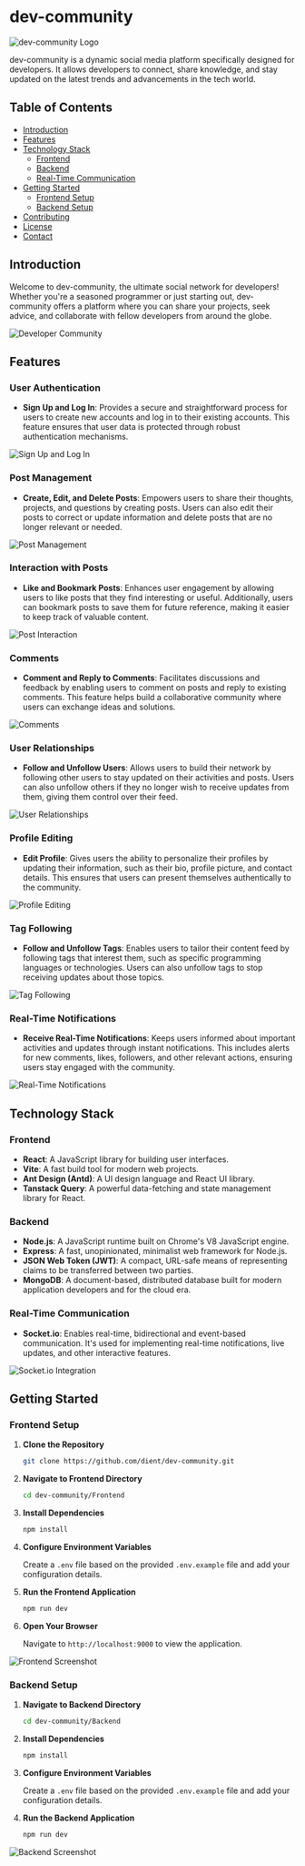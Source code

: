# dev-community

![dev-community Logo](path/to/logo.png)

dev-community is a dynamic social media platform specifically designed for developers. It allows developers to connect, share knowledge, and stay updated on the latest trends and advancements in the tech world.

## Table of Contents

- [Introduction](#introduction)
- [Features](#features)
- [Technology Stack](#technology-stack)
  - [Frontend](#frontend)
  - [Backend](#backend)
  - [Real-Time Communication](#real-time-communication)
- [Getting Started](#getting-started)
  - [Frontend Setup](#frontend-setup)
  - [Backend Setup](#backend-setup)
- [Contributing](#contributing)
- [License](#license)
- [Contact](#contact)

## Introduction

Welcome to dev-community, the ultimate social network for developers! Whether you're a seasoned programmer or just starting out, dev-community offers a platform where you can share your projects, seek advice, and collaborate with fellow developers from around the globe.

![Developer Community](path/to/community-image.png)

## Features

### User Authentication

- **Sign Up and Log In**: Provides a secure and straightforward process for users to create new accounts and log in to their existing accounts. This feature ensures that user data is protected through robust authentication mechanisms.

![Sign Up and Log In](path/to/auth-screenshot.png)

### Post Management

- **Create, Edit, and Delete Posts**: Empowers users to share their thoughts, projects, and questions by creating posts. Users can also edit their posts to correct or update information and delete posts that are no longer relevant or needed.

![Post Management](path/to/post-management-screenshot.png)

### Interaction with Posts

- **Like and Bookmark Posts**: Enhances user engagement by allowing users to like posts that they find interesting or useful. Additionally, users can bookmark posts to save them for future reference, making it easier to keep track of valuable content.

![Post Interaction](path/to/post-interaction-screenshot.png)

### Comments

- **Comment and Reply to Comments**: Facilitates discussions and feedback by enabling users to comment on posts and reply to existing comments. This feature helps build a collaborative community where users can exchange ideas and solutions.

![Comments](path/to/comments-screenshot.png)

### User Relationships

- **Follow and Unfollow Users**: Allows users to build their network by following other users to stay updated on their activities and posts. Users can also unfollow others if they no longer wish to receive updates from them, giving them control over their feed.

![User Relationships](path/to/user-relationships-screenshot.png)

### Profile Editing

- **Edit Profile**: Gives users the ability to personalize their profiles by updating their information, such as their bio, profile picture, and contact details. This ensures that users can present themselves authentically to the community.

![Profile Editing](path/to/profile-editing-screenshot.png)

### Tag Following

- **Follow and Unfollow Tags**: Enables users to tailor their content feed by following tags that interest them, such as specific programming languages or technologies. Users can also unfollow tags to stop receiving updates about those topics.

![Tag Following](path/to/tag-following-screenshot.png)

### Real-Time Notifications

- **Receive Real-Time Notifications**: Keeps users informed about important activities and updates through instant notifications. This includes alerts for new comments, likes, followers, and other relevant actions, ensuring users stay engaged with the community.

![Real-Time Notifications](path/to/notifications-screenshot.png)

## Technology Stack

### Frontend

- **React**: A JavaScript library for building user interfaces.
- **Vite**: A fast build tool for modern web projects.
- **Ant Design (Antd)**: A UI design language and React UI library.
- **Tanstack Query**: A powerful data-fetching and state management library for React.

### Backend

- **Node.js**: A JavaScript runtime built on Chrome's V8 JavaScript engine.
- **Express**: A fast, unopinionated, minimalist web framework for Node.js.
- **JSON Web Token (JWT)**: A compact, URL-safe means of representing claims to be transferred between two parties.
- **MongoDB**: A document-based, distributed database built for modern application developers and for the cloud era.

### Real-Time Communication

- **Socket.io**: Enables real-time, bidirectional and event-based communication. It's used for implementing real-time notifications, live updates, and other interactive features.

![Socket.io Integration](path/to/socketio-screenshot.png)

## Getting Started

### Frontend Setup

1. **Clone the Repository**

   ```bash
   git clone https://github.com/dient/dev-community.git
   ```

2. **Navigate to Frontend Directory**

   ```bash
   cd dev-community/Frontend
   ```

3. **Install Dependencies**

   ```bash
   npm install
   ```

4. **Configure Environment Variables**

   Create a `.env` file based on the provided `.env.example` file and add your configuration details.

5. **Run the Frontend Application**

   ```bash
   npm run dev
   ```

6. **Open Your Browser**

   Navigate to `http://localhost:9000` to view the application.

![Frontend Screenshot](path/to/frontend-screenshot.png)

### Backend Setup

1. **Navigate to Backend Directory**

   ```bash
   cd dev-community/Backend
   ```

2. **Install Dependencies**

   ```bash
   npm install
   ```

3. **Configure Environment Variables**

   Create a `.env` file based on the provided `.env.example` file and add your configuration details.

4. **Run the Backend Application**

   ```bash
   npm run dev
   ```

![Backend Screenshot](path/to/backend-screenshot.png)
